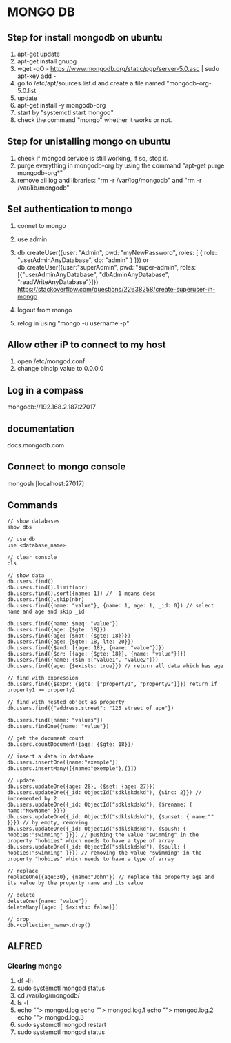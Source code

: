 # MONGO DB

## Step for install mongodb on ubuntu

1. apt-get update
2. apt-get install gnupg
3. wget -qO - https://www.mongodb.org/static/pgp/server-5.0.asc | sudo apt-key add -
4. go to /etc/apt/sources.list.d and create a file named "mongodb-org-5.0.list
5. update
6. apt-get install -y mongodb-org
7. start by "systemctl start mongod"
8. check the command "mongo" whether it works or not.

## Step for unistalling mongo on ubuntu

1. check if mongod service is still working, if so, stop it.
2. purge everything in mongodb-org by using the command "apt-get purge mongodb-org*"
3. remove all log and libraries: "rm -r /var/log/mongodb" and "rm -r /var/lib/mongodb"

## Set authentication to mongo
1. connet to mongo
2. use admin
3. db.createUser({user: "Admin", pwd: "myNewPassword", roles: [ { role: "userAdminAnyDatabase", db: "admin" } ]}) 
or db.createUser({user:"superAdmin", pwd: "super-admin", roles:[{"userAdminAnyDatabase", "dbAdminAnyDatabase", "readWriteAnyDatabase"}]})
https://stackoverflow.com/questions/22638258/create-superuser-in-mongo

4. logout from mongo
5. relog in using "mongo -u username -p"

## Allow other iP to connect to my host
1. open /etc/mongod.conf 
2. change bindIp value to 0.0.0.0

## Log in a compass
mongodb://192.168.2.187:27017

## documentation
docs.mongodb.com

## Connect to mongo console
mongosh [localhost:27017]

## Commands
```
// show databases
show dbs

// use db
use <database_name>

// clear console
cls

// show data
db.users.find()
db.users.find().limit(nbr)
db.users.find().sort({name:-1}) // -1 means desc
db.users.find().skip(nbr)
db.users.find({name: "value"}, {name: 1, age: 1, _id: 0}) // select name and age and skip _id

db.users.find({name: $neq: "value"})
db.users.find({age: {$gte: 18}})
db.users.find({age: {$not: {$gte: 18}}})
db.users.find({age: {$gte: 18, lte: 20}})
db.users.find({$and: [{age: 18}, {name: "value"}]})
db.users.find({$or: [{age: {$gte: 18}}, {name: "value"}]})
db.users.find({name: {$in :["value1", "value2"]})
db.users.find({age: {$exists: true}}) // return all data which has age

// find with expression
db.users.find({$expr: {$gte: ["property1", "property2"]}}) return if property1 >= property2

// find with nested object as property
db.users.find({"address.street": "125 street of ape"})

db.users.find({name: "values"})
db.users.findOne({name: "value"})

// get the document count
db.users.countDocument({age: {$gte: 18}})

// insert a data in database
db.users.insertOne({name:"exemple"})
db.users.insertMany([{name:"exemple"},{}])

// update 
db.users.updateOne({age: 26}, {$set: {age: 27}})
db.users.updateOne({_id: ObjectId("sdklskdskd"), {$inc: 2}}) // incremented by 2
db.users.updateOne({_id: ObjectId("sdklskdskd"), {$rename: { name:"NewName" }}})
db.users.updateOne({_id: ObjectId("sdklskdskd"), {$unset: { name:"" }}}) // by empty, removing
db.users.updateOne({_id: ObjectId("sdklskdskd"), {$push: { hobbies:"swimming" }}}) // pushing the value "swimming" in the property "hobbies" which needs to have a type of array
db.users.updateOne({_id: ObjectId("sdklskdskd"), {$pull: { hobbies:"swimming" }}}) // removing the value "swimming" in the property "hobbies" which needs to have a type of array

// replace 
replaceOne({age:30}, {name:"John"}) // replace the property age and its value by the property name and its value

// delete
deleteOne({name: "value"})
deleteMany({age: { $exists: false}})

// drop
db.<collection_name>.drop()

```

## ALFRED

### Clearing mongo
1. df -lh 
2. sudo systemctl mongod status
3. cd /var/log/mongodb/
4. ls -l
5. echo ""> mongod.log
 echo ""> mongod.log.1
 echo ""> mongod.log.2
 echo ""> mongod.log.3
6. sudo systemctl mongod restart
7. sudo systemctl mongod status


